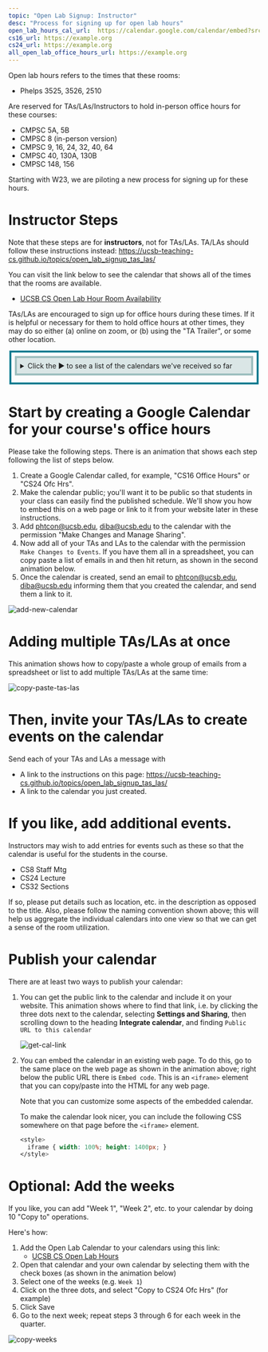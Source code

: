 ```yaml
---
topic: "Open Lab Signup: Instructor"
desc: "Process for signing up for open lab hours"
open_lab_hours_cal_url:  https://calendar.google.com/calendar/embed?src=c_63b5996e60394b6a3b1710ad1332901ffe44a7ee8f577acee5f98eb956dfb5cb%40group.calendar.google.com&ctz=America%2FLos_Angeles
cs16_url: https://example.org
cs24_url: https://example.org
all_open_lab_office_hours_url: https://example.org
---
```


<style>
 summary { 
     border: 4px solid #9CBEBE;
     padding: 0.5em;
     background-color:  #DAE6E6;
     margin-bottom: 0.5em;
 }

 summary p {
  margin: 0px;
  padding 0px;
  display: inline-block;
 }
    
 details { 
    margin-top: 0.5em;
    margin-bottom: 0.5em;
    margin-left: auto;
    margin-right: auto;
    width: 95%;
    border: 4px solid #047C91;
    padding: 0.5em;
 }
</style>



Open lab hours refers to the times that these rooms:

* Phelps 3525, 3526, 2510

Are reserved for TAs/LAs/Instructors to hold in-person office hours for these courses:

* CMPSC 5A, 5B
* CMPSC 8 (in-person version)
* CMPSC 9, 16, 24, 32, 40, 64
* CMPSC 40, 130A, 130B
* CMPSC 148, 156

Starting with W23, we are piloting a new process for signing up for these hours.

# Instructor Steps

Note that these steps are for **instructors**, not for TAs/LAs.  TA/LAs should follow these instructions instead:  <https://ucsb-teaching-cs.github.io/topics/open_lab_signup_tas_las/>

You can visit the link below to see the calendar that shows all of the times that the rooms are available.

* [UCSB CS Open Lab Hour Room Availability]({{page.open_lab_hours_cal_url}})
   
TAs/LAs are encouraged to sign up for office hours during these times.  If it is helpful or necessary for them to hold office hours at other times,
they may do so either (a) online on zoom, or (b) using the "TA Trailer", or some other location.

<details>
   <summary>Click the ▶ to see a list of the calendars we've received so far</summary>
   
| Course | Office Hours |
|--------|--------------|
| CS16   | [CS 16 Office Hours]({{page.cs16_url}})
| CS24   | [CS 24 Office Hours]({{page.cs24_url}})

Plus these two special calendars:
 
* [UCSB CS Open Lab Hour Room Availability]({{page.open_lab_hours_cal_url}})
* [All Open Lab Office Hours]({{page.all_open_lab_office_hours}})
   
</details>

# Start by creating a Google Calendar for your course's office hours

Please take the following steps.  There is an animation that shows each step following the list of steps below.

1. Create a Google Calendar called, for example, "CS16 Office Hours" or "CS24 Ofc Hrs".  
2. Make the calendar public; you'll want it to be public so that students in your class can easily find the published schedule.  We'll show
   you how to embed this on a web page or link to it from your website later in these instructions.
3. Add phtcon@ucsb.edu, diba@ucsb.edu to the calendar with the permission "Make Changes and Manage Sharing".
4. Now add all of your TAs and LAs to the calendar with the permission `Make Changes to Events`.  If you have them all in a spreadsheet, you can copy paste a list of emails in and then hit return, as shown in the second animation below.
5. Once the calendar is created, send an email to phtcon@ucsb.edu, diba@ucsb.edu informing them that you created the calendar, and send them a link to it.

![add-new-calendar](https://user-images.githubusercontent.com/1119017/211234283-17a2ff6f-f34e-438b-a039-86732f118710.gif)

# Adding multiple TAs/LAs at once

This animation shows how to copy/paste a whole group of emails from a spreadsheet or list to add multiple TAs/LAs at the same time:

![copy-paste-tas-las](https://user-images.githubusercontent.com/1119017/211238046-7719d997-6994-4a8a-843d-eb0752c53709.gif)


# Then, invite your TAs/LAs to create events on the calendar

Send each of your TAs and LAs a message with 
* A link to the instructions on this page: <https://ucsb-teaching-cs.github.io/topics/open_lab_signup_tas_las/>
* A link to the calendar you just created.

# If you like, add additional events.

Instructors may wish to add entries for events such as these so that the calendar is useful for the students in the course.

   * CS8 Staff Mtg
   * CS24 Lecture
   * CS32 Sections

If so, please put details such as location, etc. in the description as opposed to the title.  Also, please follow the naming convention
shown above; this will help us aggregate the individual calendars into one view so that we can get a sense of the room utilization.

# Publish your calendar 

There are at least two ways to publish your calendar:

1. You can get the public link to the calendar and include it on your website.  This animation shows where to find that link, i.e. by clicking
   the three dots next to the calendar, selecting **Settings and Sharing**, then scrolling down to the heading **Integrate calendar**, and
   finding `Public URL to this calendar`

   ![get-cal-link](https://user-images.githubusercontent.com/1119017/211234693-1d03eff0-a93d-4019-96db-a4f04cce2f82.gif)

2. You can embed the calendar in an existing web page.  To do this, go to the same place on the web page as shown in the animation above; 
   right below the public URL there is `Embed code`.  This is an `<iframe>` element that you can copy/paste into the HTML for any web page.
   
   Note that you can customize some aspects of the embedded calendar.
   
   To make the calendar look nicer, you can include the following CSS somewhere on that page before the `<iframe>` element.
   
   ```css
   <style>
     iframe { width: 100%; height: 1400px; }
   </style>
   ```

# Optional: Add the weeks

If you like, you can add "Week 1", "Week 2", etc. to your calendar by doing 10 "Copy to" operations.  

Here's how:

1. Add the Open Lab Calendar to your calendars using this link: 
   * [UCSB CS Open Lab Hours]({{page.open_lab_hours_cal_url}})
2. Open that calendar and your own calendar by selecting them with the check boxes (as shown in the animation below)
3. Select one of the weeks (e.g. `Week 1`)
4. Click on the three dots, and select "Copy to CS24 Ofc Hrs" (for example)
5. Click Save
6. Go to the next week; repeat steps 3 through 6 for each week in the quarter.

![copy-weeks](https://user-images.githubusercontent.com/1119017/211236604-11779761-7cb8-42e3-8203-25e096b1f5fa.gif)
